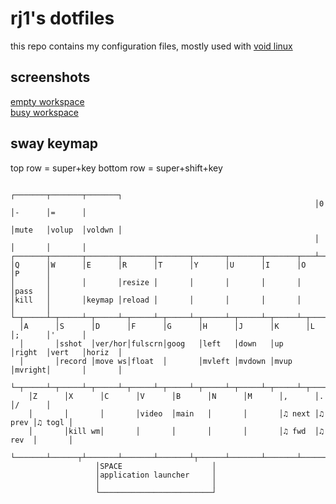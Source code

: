 # rj1's dotfiles

this repo contains my configuration files, mostly used with [void linux](https://voidlinux.org/)

## screenshots

[empty workspace](https://rj1.neocities.org/img/sshot1.png)  
[busy workspace](https://rj1.neocities.org/img/sshot2.png)  

## sway keymap

top row = super+key
bottom row = super+shift+key

```
                                                                    ┌───────┬───────┬───────┐
                                                                    │0      │-      │=      │
                                                                    │mute   │volup  │voldwn │
                                                                    │       │       │       │
┌───────┬───────┬───────┬───────┬───────┬───────┬───────┬───────┬───┴───┬───┴───┬───┴───────┘
│Q      │W      │E      │R      │T      │Y      │U      │I      │O      │P      │
│       │       │       │resize │       │       │       │       │       │pass   │
│kill   │       │keymap │reload │       │       │       │       │       │       │
└─┬─────┴─┬─────┴─┬─────┴─┬─────┴─┬─────┴─┬─────┴─┬─────┴─┬─────┴─┬─────┴─┬─────┴─┬───────┐
  │A      │S      │D      │F      │G      │H      │J      │K      │L      │;      │'      │
  │       │sshot  │ver/hor│fulscrn│goog   │left   │down   │up     │right  │vert   │horiz  │
  │       │record │move ws│float  │       │mvleft │mvdown │mvup   │mvright│       │       │
  └─┬─────┴─┬─────┴─┬─────┴─┬─────┴─┬─────┴─┬─────┴─┬─────┴─┬─────┴─┬─────┴─┬─────┴─┬─────┘
    │Z      │X      │C      │V      │B      │N      │M      │,      │.      │/      │
    │       │       │       │video  │main   │       │       │♫ next │♫ prev │♫ togl │
    │       │kill wm│       │       │       │       │       │♫ fwd  │♫ rev  │       │
    └───────┴──────┬┴───────┴───────┴───────┴┬──────┴───────┴───────┴───────┴───────┘
                   │SPACE                    │
                   │application launcher     │
                   │                         │
                   └─────────────────────────┘
```
